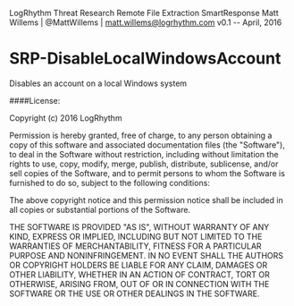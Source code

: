 LogRhythm Threat Research
Remote File Extraction SmartResponse
Matt Willems | @MattWillems | matt.willems@logrhythm.com
v0.1 -- April, 2016

# SRP-DisableLocalWindowsAccount
Disables an account on a local Windows system

####License:

Copyright (c) 2016 LogRhythm

Permission is hereby granted, free of charge, to any person obtaining a copy of this software and associated documentation files (the "Software"), to deal in the Software without restriction, including without limitation the rights to use, copy, modify, merge, publish, distribute, sublicense, and/or sell copies of the Software, and to permit persons to whom the Software is furnished to do so, subject to the following conditions:

The above copyright notice and this permission notice shall be included in all copies or substantial portions of the Software.

THE SOFTWARE IS PROVIDED "AS IS", WITHOUT WARRANTY OF ANY KIND, EXPRESS OR IMPLIED, INCLUDING BUT NOT LIMITED TO THE WARRANTIES OF MERCHANTABILITY, FITNESS FOR A PARTICULAR PURPOSE AND NONINFRINGEMENT. IN NO EVENT SHALL THE AUTHORS OR COPYRIGHT HOLDERS BE LIABLE FOR ANY CLAIM, DAMAGES OR OTHER LIABILITY, WHETHER IN AN ACTION OF CONTRACT, TORT OR OTHERWISE, ARISING FROM, OUT OF OR IN CONNECTION WITH THE SOFTWARE OR THE USE OR OTHER DEALINGS IN THE SOFTWARE.
